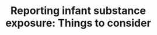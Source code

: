 ---
layout: layouts/resource.njk
templateEngineOverride: md,njk
title: "Reporting infant substance exposure: Things to consider"
filetype: pdf
url: ""
file: /images/reporting-infant-substance-exposure-brochure.pdf
tags:
  - resource
  - prevention
description: Questions from Washington State for providers to think about when assessing risk with birthing parents, including checking bias.
---